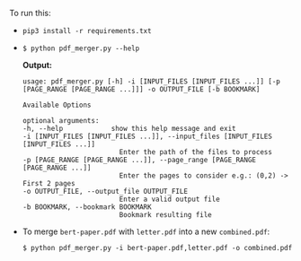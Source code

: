 To run this:
- `pip3 install -r requirements.txt`
-
    ```
    $ python pdf_merger.py --help
    ```
    **Output:**
    ```
    usage: pdf_merger.py [-h] -i [INPUT_FILES [INPUT_FILES ...]] [-p [PAGE_RANGE [PAGE_RANGE ...]]] -o OUTPUT_FILE [-b BOOKMARK]

    Available Options

    optional arguments:
    -h, --help            show this help message and exit
    -i [INPUT_FILES [INPUT_FILES ...]], --input_files [INPUT_FILES [INPUT_FILES ...]]
                            Enter the path of the files to process
    -p [PAGE_RANGE [PAGE_RANGE ...]], --page_range [PAGE_RANGE [PAGE_RANGE ...]]
                            Enter the pages to consider e.g.: (0,2) -> First 2 pages
    -o OUTPUT_FILE, --output_file OUTPUT_FILE
                            Enter a valid output file
    -b BOOKMARK, --bookmark BOOKMARK
                            Bookmark resulting file
    ```
- To merge `bert-paper.pdf` with `letter.pdf` into a new `combined.pdf`:
    ```
    $ python pdf_merger.py -i bert-paper.pdf,letter.pdf -o combined.pdf
    ```